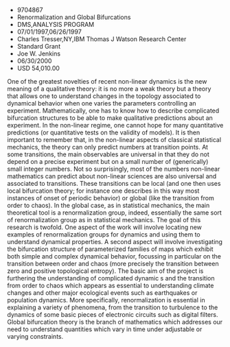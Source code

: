 
* 9704867
* Renormalization and Global Bifurcations
* DMS,ANALYSIS PROGRAM
* 07/01/1997,06/26/1997
* Charles Tresser,NY,IBM Thomas J Watson Research Center
* Standard Grant
* Joe W. Jenkins
* 06/30/2000
* USD 54,010.00

One of the greatest novelties of recent non-linear dynamics is the new meaning
of a qualitative theory: it is no more a weak theory but a theory that allows
one to understand changes in the topology associated to dynamical behavior when
one varies the parameters controlling an experiment. Mathematically, one has to
know how to describe complicated bifurcation structures to be able to make
qualitative predictions about an experiment. In the non-linear regime, one
cannot hope for many quantitative predictions (or quantitative tests on the
validity of models). It is then important to remember that, in the non-linear
aspects of classical statistical mechanics, the theory can only predict numbers
at transition points. At some transitions, the main observables are universal in
that they do not depend on a precise experiment but on a small number of
(generically) small integer numbers. Not so surprisingly, most of the numbers
non-linear mathematics can predict about non-linear sciences are also universal
and associated to transitions. These transitions can be local (and one then uses
local bifurcation theory; for instance one describes in this way most instances
of onset of periodic behavior) or global (like the transition from order to
chaos). In the global case, as in statistical mechanics, the main theoretical
tool is a renormalization group, indeed, essentially the same sort of
renormalization group as in statistical mechanics. The goal of this research is
twofold. One aspect of the work will involve locating new examples of
renormalization groups for dynamics and using them to understand dynamical
properties. A second aspect will involve investigating the bifurcation structure
of parameterized families of maps which exhibit both simple and complex
dynamical behavior, focussing in particular on the transition between order and
chaos (more precisely the transition between zero and positive topological
entropy). The basic aim of the project is furthering the understanding of
complicated dynamic s and the transition from order to chaos which appears as
essential to understanding climate changes and other major ecological events
such as earthquakes or population dynamics. More specifically, renormalization
is essential in explaining a variety of phenomena, from the transition to
turbulence to the dynamics of some basic pieces of electronic circuits such as
digital filters. Global bifurcation theory is the branch of mathematics which
addresses our need to understand quantities which vary in time under adjustable
or varying constraints.
